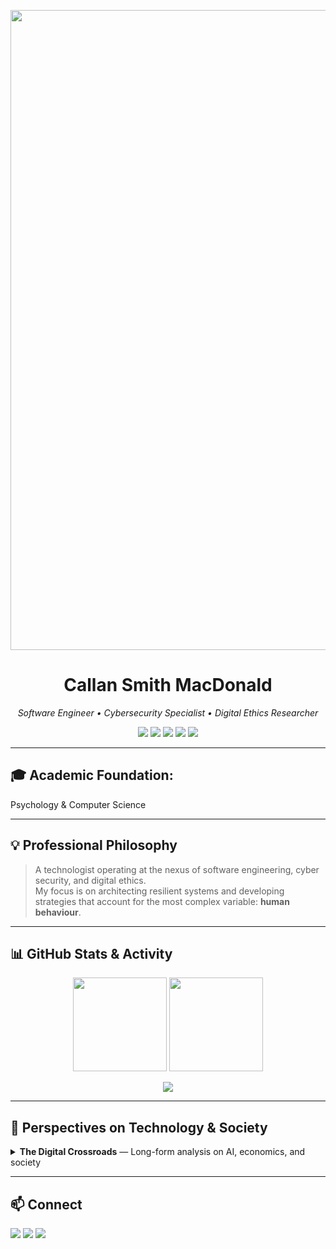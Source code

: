 <!-- Profile Banner -->
<p align="center">
  <img width="1536" height="1024" alt="image" src="https://github.com/user-attachments/assets/3682e779-021b-4ea2-b52f-27363d034e9f" />
</p>

<!-- Headline & Badges -->
<h1 align="center">Callan Smith MacDonald</h1>
<p align="center">
  <em>Software Engineer • Cybersecurity Specialist • Digital Ethics Researcher</em>
</p>

<p align="center">
  <a href="https://computerscience.engineer/"><img src="https://img.shields.io/badge/Website-computerscience.engineer(under maintenance)-blue?style=for-the-badge"></a>
  <a href="https://smcallan.github.io/portfolio_SMCallan/"><img src="https://img.shields.io/badge/Website-Callan Smith MacDonald-blue?style=for-the-badge"></a>
  <img src="https://img.shields.io/badge/Focus-Cybersecurity%20%7C%20Forensics%20%7C%20Ethics-green?style=for-the-badge">
  <img src="https://img.shields.io/github/followers/SMCallan?style=for-the-badge">
  <img src="https://komarev.com/ghpvc/?username=SMCallan&style=for-the-badge&color=orange">
</p>

---

## 🎓 **Academic Foundation**: 
Psychology & Computer Science

---

## 💡 Professional Philosophy
> A technologist operating at the nexus of software engineering, cyber security, and digital ethics.  
> My focus is on architecting resilient systems and developing strategies that account for the most complex variable: **human behaviour**.

---

## 📊 GitHub Stats & Activity
<p align="center">
  <img src="https://github-readme-stats.vercel.app/api?username=SMCallan&show_icons=true&theme=dark" height="150">
  <img src="https://github-readme-stats.vercel.app/api/top-langs/?username=SMCallan&layout=compact&theme=dark" height="150">
</p>

<p align="center">
  <img src="https://github-profile-trophy.vercel.app/?username=SMCallan&theme=darkhub&row=1&column=6">
</p>

---

## 📝 Perspectives on Technology & Society
<details>
<summary><strong>The Digital Crossroads</strong> — Long-form analysis on AI, economics, and society</summary>
<br>
[Content here exactly as in your current profile, kept intact for depth]
</details>

---

## 📫 Connect
<p>
<a href="https://computerscience.engineer/"><img src="https://img.shields.io/badge/Website-Portfolio-blue?style=for-the-badge"></a>
<a href="mailto:your-email@example.com"><img src="https://img.shields.io/badge/Email-Contact-red?style=for-the-badge"></a>
<a href="https://www.linkedin.com/in/YOUR-LINKEDIN/"><img src="https://img.shields.io/badge/LinkedIn-Profile-blue?style=for-the-badge"></a>
</p>
